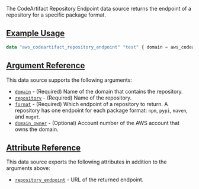 The CodeArtifact Repository Endpoint data source returns the endpoint of a repository for a specific package format.

## [Example Usage](https://registry.terraform.io/providers/hashicorp/aws/latest/docs/resources/codeartifact_domain#example-usage)

```terraform
data "aws_codeartifact_repository_endpoint" "test" { domain = aws_codeartifact_domain.test.domain repository = aws_codeartifact_repository.test.repository format = "npm" }
```

## [Argument Reference](https://registry.terraform.io/providers/hashicorp/aws/latest/docs/resources/codeartifact_domain#argument-reference)

This data source supports the following arguments:

-   [`domain`](https://registry.terraform.io/providers/hashicorp/aws/latest/docs/resources/codeartifact_domain#domain-7) - (Required) Name of the domain that contains the repository.
-   [`repository`](https://registry.terraform.io/providers/hashicorp/aws/latest/docs/resources/codeartifact_domain#repository-4) - (Required) Name of the repository.
-   [`format`](https://registry.terraform.io/providers/hashicorp/aws/latest/docs/resources/codeartifact_domain#format-2) - (Required) Which endpoint of a repository to return. A repository has one endpoint for each package format: `npm`, `pypi`, `maven`, and `nuget`.
-   [`domain_owner`](https://registry.terraform.io/providers/hashicorp/aws/latest/docs/resources/codeartifact_domain#domain_owner-6) - (Optional) Account number of the AWS account that owns the domain.

## [Attribute Reference](https://registry.terraform.io/providers/hashicorp/aws/latest/docs/resources/codeartifact_domain#attribute-reference)

This data source exports the following attributes in addition to the arguments above:

-   [`repository_endpoint`](https://registry.terraform.io/providers/hashicorp/aws/latest/docs/resources/codeartifact_domain#repository_endpoint-2) - URL of the returned endpoint.
